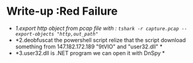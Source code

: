 # Write-up :Red Failure
* *1.export http object from pcap file with : `tshark -r capture.pcap --export-objects "http,out_path"`*
* *2.deobfuscat the powershell script relize that the script download something from 147.182.172.189 "9tVIO" and "user32.dll"  *
* *3.user32.dll is .NET program we can open it with DnSpy *



